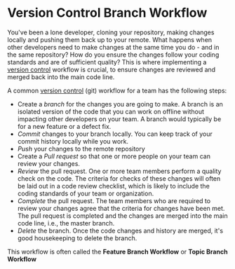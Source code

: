 # Version Control Branch Workflow

You've been a lone developer, cloning your repository, making changes locally and pushing them back up to your remote. What happens when other developers need to make changes at the same time you do - and in the same repository? How do you ensure the changes follow your coding standards and are of sufficient quality? This is where implementing a [version control](https://www.autorabit.com/blog/7-tips-for-salesforce-version-control-integration/) workflow is crucial, to ensure changes are reviewed and merged back into the main code line.

A common [version control](https://www.autorabit.com/blog/8-benefits-of-version-control-in-salesforce-development/) (git) workflow for a team has the following steps:

* Create a _branch_ for the changes you are going to make. A branch is an isolated version of the code that you can work on offline without impacting other developers on your team. A branch would typically be for a new feature or a defect fix.
* _Commit_ changes to your branch locally. You can keep track of your commit history locally while you work.
* _Push_ your changes to the remote repository
* Create a _Pull request_ so that one or more people on your team can review your changes.
* _Review_ the pull request. One or more team members perform a quality check on the code. The criteria for checks of these changes will often be laid out in a code review checklist, which is likely to include the coding standards of your team or organization.
* _Complete_ the pull request. The team members who are required to review your changes agree that the criteria for changes have been met. The pull request is completed and the changes are merged into the main code line, i.e., the master branch.
* _Delete_ the branch. Once the code changes and history are merged, it's good housekeeping to delete the branch.

This workflow is often called the **Feature Branch Workflow** or **Topic Branch Workflow**
